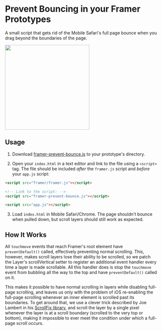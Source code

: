 # Prevent Bouncing in your Framer Prototypes

A small script that gets rid of the Mobile Safari's full page bounce when you drag beyond the boundaries of the page.

<img src="http://tisho.co/framer-prevent-bounce/images/framer-prevent-bounce-demo.gif" width="278">

## Usage

1. Download [framer-prevent-bounce.js](http://tisho.co/framer-prevent-bounce/framer-prevent-bounce.js) to your prototype's directory.

2. Open your `index.html` in a text editor and link to the file using a `<script>` tag. The file should be included *after* the `framer.js` script and *before* your `app.js` script:

  ```html
  <script src="framer/framer.js"></script>

  <!-- Link to the script: -->
  <script src="framer-prevent-bounce.js"></script>

  <script src="app.js"></script>

  ```
3. Load `index.html` in Mobile Safari/Chrome. The page shouldn't bounce when pulled down, but scroll layers should still work as expected.

## How It Works

All `touchmove` events that reach Framer's root element have `preventDefault()` called, effectively preventing normal scrolling.
This, however, makes scroll layers lose their ability to be scrolled, so we patch the Layer's scrollVertical setter to register an additional event handler every time a layer is made scrollable.
All this handler does is stop the `touchmove` event from bubbling all the way to the top and have `preventDefault()` called on it.

This makes it possible to have normal scrolling in layers while disabling full-page scrolling, and leaves us only with the problem of iOS re-enabling the full-page scrolling whenever an inner element is scrolled past its boundaries.
To get around that, we use a clever trick described by Joe Lambert in his [ScrollFix library](https://github.com/joelambert/ScrollFix), and scroll the layer by a single pixel whenever the layer is at a scroll boundary (scrolled to the very top or bottom), making it impossible to ever meet the condition under which a full-page scroll occurs.
